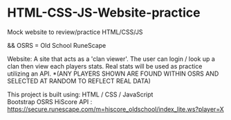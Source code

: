 # HTML-CSS-JS-Website-practice
 Mock website to review/practice HTML/CSS/JS

 &&
    OSRS = Old School RuneScape

 Website: A site that acts as a 'clan viewer'. The user can login / look up a clan then view each players stats.
    Real stats will be used as practice utilizing an API. 
    *(ANY PLAYERS SHOWN ARE FOUND WITHIN OSRS AND SELECTED AT RANDOM TO REFLECT REAL DATA)


This project is built using:
    HTML / CSS / JavaScript  
    Bootstrap
    OSRS HiScore API : https://secure.runescape.com/m=hiscore_oldschool/index_lite.ws?player=X